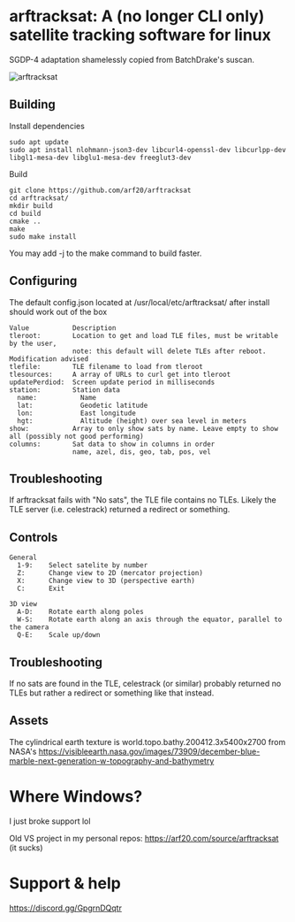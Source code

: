 # arftracksat: A (no longer CLI only) satellite tracking software for linux
SGDP-4 adaptation shamelessly copied from BatchDrake's suscan.

![arftracksat](https://user-images.githubusercontent.com/35542215/187993716-356f1ce6-88f8-4734-b260-4ac9b984f914.PNG)

## Building
Install dependencies
```
sudo apt update
sudo apt install nlohmann-json3-dev libcurl4-openssl-dev libcurlpp-dev libgl1-mesa-dev libglu1-mesa-dev freeglut3-dev
```
Build
```
git clone https://github.com/arf20/arftracksat
cd arftracksat/
mkdir build
cd build
cmake ..
make
sudo make install
```
You may add -j<CPUs> to the make command to build faster.

## Configuring
The default config.json located at /usr/local/etc/arftracksat/ after install should work out of the box
```
Value           Description
tleroot:        Location to get and load TLE files, must be writable by the user,
                note: this default will delete TLEs after reboot. Modification advised
tlefile:        TLE filename to load from tleroot
tlesources:     A array of URLs to curl get into tleroot
updatePerdiod:  Screen update period in milliseconds
station:        Station data
  name:           Name
  lat:            Geodetic latitude
  lon:            East longitude
  hgt:            Altitude (height) over sea level in meters
show:           Array to only show sats by name. Leave empty to show all (possibly not good performing)
columns:        Sat data to show in columns in order
                name, azel, dis, geo, tab, pos, vel
```

## Troubleshooting
If arftracksat fails with "No sats", the TLE file contains no TLEs. Likely the TLE server (i.e. celestrack) returned a redirect or something.
  
## Controls
```
General
  1-9:    Select satelite by number
  Z:      Change view to 2D (mercator projection)
  X:      Change view to 3D (perspective earth)
  C:      Exit
  
3D view
  A-D:    Rotate earth along poles
  W-S:    Rotate earth along an axis through the equator, parallel to the camera
  Q-E:    Scale up/down
```

## Troubleshooting
If no sats are found in the TLE, celestrack (or similar) probably returned no TLEs but rather a redirect or something like that instead.

## Assets
The cylindrical earth texture is world.topo.bathy.200412.3x5400x2700 from NASA's https://visibleearth.nasa.gov/images/73909/december-blue-marble-next-generation-w-topography-and-bathymetry

# Where Windows?
I just broke support lol

Old VS project in my personal repos: https://arf20.com/source/arftracksat (it sucks)

# Support & help
https://discord.gg/GpgrnDQqtr
